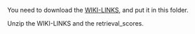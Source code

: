 You need to download the [WIKI-LINKS](https://github.com/wenhuchen/WikiTables-WithLinks), and put it in this folder.

Unzip the WIKI-LINKS and the retrieval_scores.
